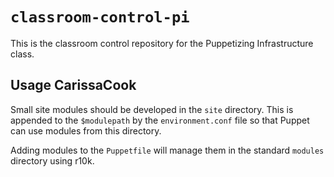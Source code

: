 # `classroom-control-pi`

This is the classroom control repository for the Puppetizing Infrastructure class.

## Usage  CarissaCook

Small site modules should be developed in the `site` directory. This is appended
to the `$modulepath` by the `environment.conf` file so that Puppet can use modules
from this directory.

Adding modules to the `Puppetfile` will manage them in the standard `modules`
directory using r10k.
